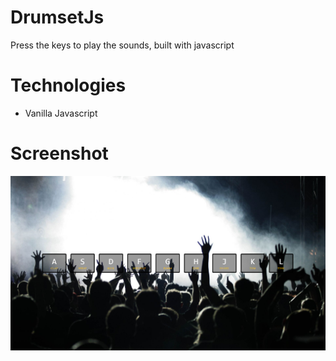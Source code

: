 # DrumsetJs
 Press the keys to play the sounds, built with javascript

# Technologies
- Vanilla Javascript

# Screenshot
![alt](https://github.com/JOSDEAD/DrumsetJs/blob/main/screenshot.png)

